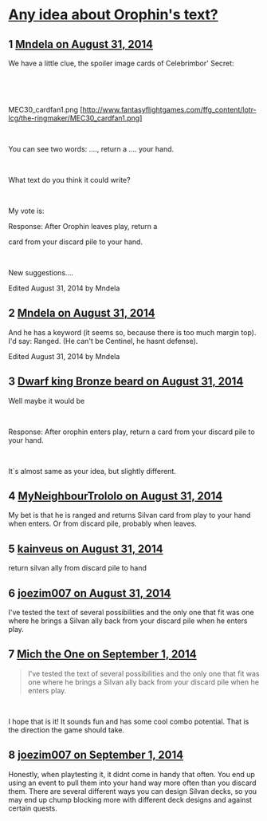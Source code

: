 # [Any idea about Orophin&#039;s text?](https://community.fantasyflightgames.com/topic/120784-any-idea-about-orophins-text/)

## 1 [Mndela on August 31, 2014](https://community.fantasyflightgames.com/topic/120784-any-idea-about-orophins-text/?do=findComment&comment=1240175)

We have a little clue, the spoiler image cards of Celebrimbor' Secret:

 

 

MEC30_cardfan1.png [http://www.fantasyflightgames.com/ffg_content/lotr-lcg/the-ringmaker/MEC30_cardfan1.png]

 

You can see two words: ...., return a .... your hand.

 

What text do you think it could write?

 

My vote is:

Response: After Orophin leaves play, return a

card from your discard pile to your hand.

 

New suggestions....

Edited August 31, 2014 by Mndela

## 2 [Mndela on August 31, 2014](https://community.fantasyflightgames.com/topic/120784-any-idea-about-orophins-text/?do=findComment&comment=1240196)

And he has a keyword (it seems so, because there is too much margin top). I'd say: Ranged. (He can't be Centinel, he hasnt defense).

Edited August 31, 2014 by Mndela

## 3 [Dwarf king Bronze beard on August 31, 2014](https://community.fantasyflightgames.com/topic/120784-any-idea-about-orophins-text/?do=findComment&comment=1240215)

Well maybe it would be

 

Response: After orophin enters play, return a card from your discard pile to your hand.

 

It´s almost same as your idea, but slightly different.

## 4 [MyNeighbourTrololo on August 31, 2014](https://community.fantasyflightgames.com/topic/120784-any-idea-about-orophins-text/?do=findComment&comment=1240332)

My bet is that he is ranged and returns Silvan card from play to your hand when enters. Or from discard pile, probably when leaves.

## 5 [kainveus on August 31, 2014](https://community.fantasyflightgames.com/topic/120784-any-idea-about-orophins-text/?do=findComment&comment=1240432)

return silvan ally from discard pile to hand

## 6 [joezim007 on August 31, 2014](https://community.fantasyflightgames.com/topic/120784-any-idea-about-orophins-text/?do=findComment&comment=1240561)

I've tested the text of several possibilities and the only one that fit was one where he brings a Silvan ally back from your discard pile when he enters play.

## 7 [Mich the One on September 1, 2014](https://community.fantasyflightgames.com/topic/120784-any-idea-about-orophins-text/?do=findComment&comment=1242023)

> I've tested the text of several possibilities and the only one that fit was one where he brings a Silvan ally back from your discard pile when he enters play.

 

I hope that is it! It sounds fun and has some cool combo potential. That is the direction the game should take.

## 8 [joezim007 on September 1, 2014](https://community.fantasyflightgames.com/topic/120784-any-idea-about-orophins-text/?do=findComment&comment=1242114)

Honestly, when playtesting it, it didnt come in handy that often. You end up using an event to pull them into your hand way more often than you discard them. There are several different ways you can design Silvan decks, so you may end up chump blocking more with different deck designs and against certain quests.

